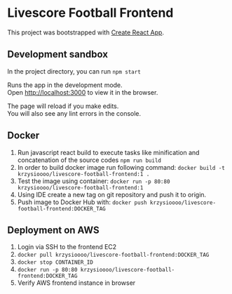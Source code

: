 # Livescore Football Frontend
This project was bootstrapped with [Create React App](https://github.com/facebook/create-react-app).

## Development sandbox
In the project directory, you can run `npm start`

Runs the app in the development mode.<br />
Open [http://localhost:3000](http://localhost:3000) to view it in the browser.

The page will reload if you make edits.<br />
You will also see any lint errors in the console.

## Docker
1. Run javascript react build to execute tasks like minification and concatenation of the source codes ```npm run build```
2. In order to build docker image run following command: ```docker build -t krzysioooo/livescore-football-frontend:1 .```
3. Test the image using container: ```docker run -p 80:80 krzysioooo/livescore-football-frontend:1```
4. Using IDE create a new tag on git repository and push it to origin.
5. Push image to Docker Hub with: ```docker push krzysioooo/livescore-football-frontend:DOCKER_TAG```

## Deployment on AWS
1. Login via SSH to the frontend EC2
2. `docker pull krzysioooo/livescore-football-frontend:DOCKER_TAG`
3. `docker stop CONTAINER_ID`
4. `docker run -p 80:80 krzysioooo/livescore-football-frontend:DOCKER_TAG`
5. Verify AWS frontend instance in browser
